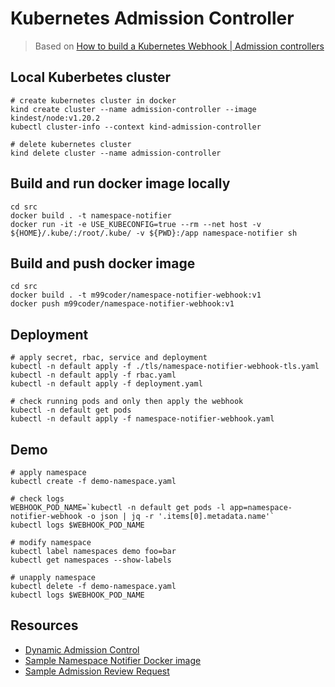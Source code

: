 # Kubernetes Admission Controller

> Based on [How to build a Kubernetes Webhook | Admission controllers](https://www.youtube.com/watch?v=1mNYSn2KMZk)

## Local Kuberbetes cluster

```shell
# create kubernetes cluster in docker
kind create cluster --name admission-controller --image kindest/node:v1.20.2
kubectl cluster-info --context kind-admission-controller

# delete kubernetes cluster
kind delete cluster --name admission-controller
```

## Build and run docker image locally

```shell
cd src
docker build . -t namespace-notifier
docker run -it -e USE_KUBECONFIG=true --rm --net host -v ${HOME}/.kube/:/root/.kube/ -v ${PWD}:/app namespace-notifier sh
```

## Build and push docker image

```shell
cd src
docker build . -t m99coder/namespace-notifier-webhook:v1
docker push m99coder/namespace-notifier-webhook:v1
```

## Deployment

```shell
# apply secret, rbac, service and deployment
kubectl -n default apply -f ./tls/namespace-notifier-webhook-tls.yaml
kubectl -n default apply -f rbac.yaml
kubectl -n default apply -f deployment.yaml

# check running pods and only then apply the webhook
kubectl -n default get pods
kubectl -n default apply -f namespace-notifier-webhook.yaml
```

## Demo

```shell
# apply namespace
kubectl create -f demo-namespace.yaml

# check logs
WEBHOOK_POD_NAME=`kubectl -n default get pods -l app=namespace-notifier-webhook -o json | jq -r '.items[0].metadata.name'`
kubectl logs $WEBHOOK_POD_NAME

# modify namespace
kubectl label namespaces demo foo=bar
kubectl get namespaces --show-labels

# unapply namespace
kubectl delete -f demo-namespace.yaml
kubectl logs $WEBHOOK_POD_NAME
```

## Resources

- [Dynamic Admission Control](https://kubernetes.io/docs/reference/access-authn-authz/extensible-admission-controllers/)
- [Sample Namespace Notifier Docker image](https://hub.docker.com/r/m99coder/namespace-notifier-webhook)
- [Sample Admission Review Request](./demo-namespace-request.json)
